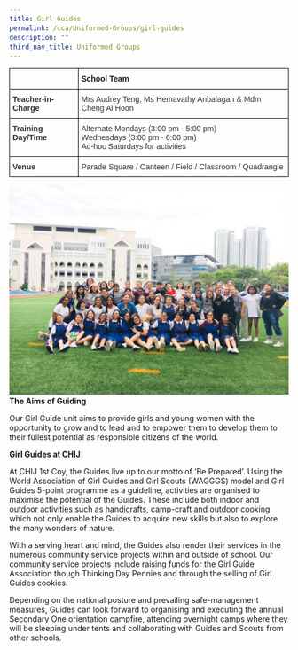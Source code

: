 ```yaml
---
title: Girl Guides
permalink: /cca/Uniformed-Groups/girl-guides
description: ""
third_nav_title: Uniformed Groups
---
```

<style type="text/css">
.tg  {border-collapse:collapse;border-spacing:0;}
.tg td{border-color:black;border-style:solid;border-width:1px;font-family:Arial, sans-serif;font-size:14px;
  overflow:hidden;padding:10px 5px;word-break:normal;}
.tg th{border-color:black;border-style:solid;border-width:1px;font-family:Arial, sans-serif;font-size:14px;
  font-weight:normal;overflow:hidden;padding:10px 5px;word-break:normal;}
.tg .tg-pvk6{color:#333;text-align:left;vertical-align:middle}
.tg .tg-osjb{color:#333;font-weight:bold;text-align:left;vertical-align:top}
.tg .tg-0lax{text-align:left;vertical-align:top}
</style>
<table class="tg">
<thead>
  <tr>
    <th class="tg-osjb"></th>
    <th class="tg-0lax"><span style="font-weight:bold">School Team</span></th>
  </tr>
</thead>
<tbody>
  <tr>
    <td class="tg-osjb">Teacher-in-Charge</td>
    <td class="tg-pvk6"><span style="color:inherit;background-color:transparent">Mrs Audrey Teng, Ms Hemavathy Anbalagan &amp; Mdm Cheng Ai Hoon</span></td>
  </tr>
  <tr>
    <td class="tg-osjb">Training Day/Time<br></td>
    <td class="tg-pvk6"><span style="color:inherit;background-color:transparent">Alternate Mondays (3:00 pm - 5:00 pm)</span><br><span style="color:inherit;background-color:transparent">Wednesdays (3:00 pm - 6:00 pm)</span><br><span style="color:inherit;background-color:transparent">Ad-hoc Saturdays for activities</span></td>
  </tr>
  <tr>
    <td class="tg-osjb">Venue<br></td>
    <td class="tg-pvk6"><span style="color:inherit;background-color:transparent">Parade Square / Canteen / Field / Classroom / Quadrangle</span></td>
  </tr>
</tbody>
</table>

![](/images/Girl%20Guides%201.jpg)
**The Aims of Guiding**

Our Girl Guide unit aims to provide girls and young women with the opportunity to grow and to lead and to empower them to develop them to their fullest potential as responsible citizens of the world.

**Girl Guides at CHIJ** 

At CHIJ 1st Coy, the Guides live up to our motto of ‘Be Prepared’. Using the World Association of Girl Guides and Girl Scouts (WAGGGS) model and Girl Guides 5-point programme as a guideline, activities are organised to maximise the potential of the Guides. These include both indoor and outdoor activities such as handicrafts, camp-craft and outdoor cooking which not only enable the Guides to acquire new skills but also to explore the many wonders of nature.

  

With a serving heart and mind, the Guides also render their services in the numerous community service projects within and outside of school. Our community service projects include raising funds for the Girl Guide Association though Thinking Day Pennies and through the selling of Girl Guides cookies.

  

Depending on the national posture and prevailing safe-management measures, Guides can look forward to organising and executing the annual Secondary One orientation campfire, attending overnight camps where they will be sleeping under tents and collaborating with Guides and Scouts from other schools.